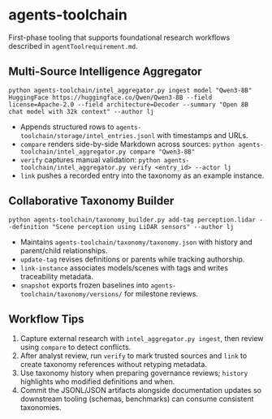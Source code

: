 ﻿# agents-toolchain

First-phase tooling that supports foundational research workflows described in `agentToolrequirement.md`.

## Multi-Source Intelligence Aggregator
`python agents-toolchain/intel_aggregator.py ingest model "Qwen3-8B" HuggingFace https://huggingface.co/Qwen/Qwen3-8B --field license=Apache-2.0 --field architecture=Decoder --summary "Open 8B chat model with 32k context" --author lj`
- Appends structured rows to `agents-toolchain/storage/intel_entries.jsonl` with timestamps and URLs.
- `compare` renders side-by-side Markdown across sources: `python agents-toolchain/intel_aggregator.py compare "Qwen3-8B"`
- `verify` captures manual validation: `python agents-toolchain/intel_aggregator.py verify <entry_id> --actor lj`
- `link` pushes a recorded entry into the taxonomy as an example instance.

## Collaborative Taxonomy Builder
`python agents-toolchain/taxonomy_builder.py add-tag perception.lidar --definition "Scene perception using LiDAR sensors" --author lj`
- Maintains `agents-toolchain/taxonomy/taxonomy.json` with history and parent/child relationships.
- `update-tag` revises definitions or parents while tracking authorship.
- `link-instance` associates models/scenes with tags and writes traceability metadata.
- `snapshot` exports frozen baselines into `agents-toolchain/taxonomy/versions/` for milestone reviews.

## Workflow Tips
1. Capture external research with `intel_aggregator.py ingest`, then review using `compare` to detect conflicts.
2. After analyst review, run `verify` to mark trusted sources and `link` to create taxonomy references without retyping metadata.
3. Use taxonomy history when preparing governance reviews; `history` highlights who modified definitions and when.
4. Commit the JSONL/JSON artifacts alongside documentation updates so downstream tooling (schemas, benchmarks) can consume consistent taxonomies.
